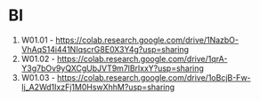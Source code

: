 # BI

1. W01.01 - https://colab.research.google.com/drive/1NazbO-VhAqS14i441NIqscrG8E0X3Y4g?usp=sharing  
2. W01.02 - https://colab.research.google.com/drive/1qrA-Y3g7bOv9yQXCgUbJVT9m7lBrlxxY?usp=sharing  
3. W01.03 - https://colab.research.google.com/drive/1oBcjB-Fw-lj_A2Wd1IxzFj1M0HswXhhM?usp=sharing 


